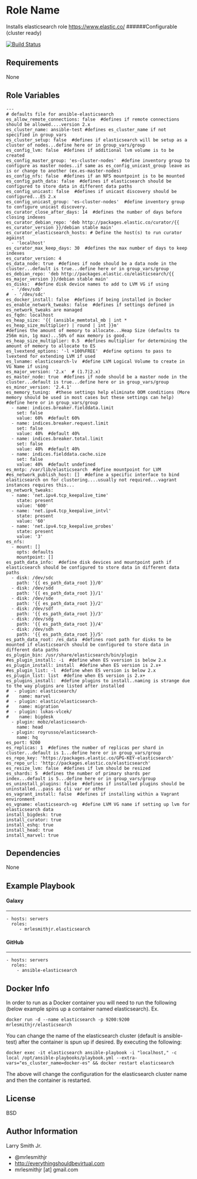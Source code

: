 Role Name
=========

Installs elasticsearch role https://www.elastic.co/
######Configurable (cluster ready)

[![Build Status](https://travis-ci.org/mrlesmithjr/ansible-elasticsearch.svg?branch=master)](https://travis-ci.org/mrlesmithjr/ansible-elasticsearch)

Requirements
------------

None

Role Variables
--------------

```
---
# defaults file for ansible-elasticsearch
es_allow_remote_connections: false  #defines if remote connections should be allowed....version 2.x
es_cluster_name: ansible-test #defines es_cluster_name if not specified in group_vars
es_cluster_setup: false  #defines if elasticsearch will be setup as a cluster of nodes...define here or in group_vars/group
es_config_lvm: false  #defines if additional lvm volume is to be created
es_config_master_group: 'es-cluster-nodes'  #define inventory group to configure as master nodes..if same as es_config_unicast_group leave as is or change to another (ex.es-master-nodes)
es_config_nfs: false  #defines if an NFS mountpoint is to be mounted
es_config_path_data: false  #defines if elasticsearch should be configured to store data in different data paths
es_config_unicast: false  #defines if unicast discovery should be configured...ES 2.x
es_config_unicast_group: 'es-cluster-nodes'  #define inventory group to configure unicast discovery.
es_curator_close_after_days: 14  #defines the number of days before closing indexes
es_curator_debian_repo: 'deb http://packages.elastic.co/curator/{{ es_curator_version }}/debian stable main'
es_curator_elasticsearch_hosts: # Define the host(s) to run curator against
  - 'localhost'
es_curator_max_keep_days: 30  #defines the max number of days to keep indexes
es_curator_version: 4
es_data_node: true  #defines if node should be a data node in the cluster...default is true...define here or in group_vars/group
es_debian_repo: 'deb http://packages.elastic.co/elasticsearch/{{ es_major_version }}/debian stable main'
es_disks:  #define disk device names to add to LVM VG if using
  - '/dev/sdb'
#  - '/dev/sdc'
es_docker_install: false  #defines if being installed in Docker
es_enable_network_tweaks: false  #defines if settings defined in es_network_tweaks are managed
es_fqdn: localhost
es_heap_size: '{{ (ansible_memtotal_mb | int * es_heap_size_multiplier) | round | int }}m'
#defines the amount of memory to allocate...Heap Size (defaults to 256m min, 1g max)...50% of max memory is good.
es_heap_size_multiplier: 0.5  #defines multiplier for determining the amount of memory to allocate to ES
es_lvextend_options: '-l +100%FREE'  #define options to pass to lvextend for extending LVM if used
es_lvname: elasticsearch-lv  #define LVM Logical Volume to create in VG Name if using
es_major_version: '2.x'  # (1.7|2.x)
es_master_node: true  #defines if node should be a master node in the cluster...default is true...define here or in group_vars/group
es_minor_version: '2.4.1'
es_memory_tuning:  #these settings help eliminate OOM conditions (More memory should be used in most cases but these settings can help) #define here or in group_vars/group
  - name: indices.breaker.fielddata.limit
    set: false
    value: 60%  #default 60%
  - name: indices.breaker.request.limit
    set: false
    value: 40%  #default 40%
  - name: indices.breaker.total.limit
    set: false
    value: 40%  #default 40%
  - name: indices.fielddata.cache.size
    set: false
    value: 40%  #default undefined
es_mntp: /var/lib/elasticsearch  #define mountpoint for LVM
#es_network_publish_host: []  #define a specific interface to bind elasticsearch on for clustering....usually not required...vagrant instances requires this...
es_network_tweaks:
  - name: 'net.ipv4.tcp_keepalive_time'
    state: present
    value: '600'
  - name: 'net.ipv4.tcp_keepalive_intvl'
    state: present
    value: '60'
  - name: 'net.ipv4.tcp_keepalive_probes'
    state: present
    value: '3'
es_nfs:
  - mount: []
    opts: defaults
    mountpoint: []
es_path_data_info:  #define disk devices and mountpoint path if elasticsearch should be configured to store data in different data paths
  - disk: /dev/sdc
    path: '{{ es_path_data_root }}/0'
  - disk: /dev/sdd
    path: '{{ es_path_data_root }}/1'
  - disk: /dev/sde
    path: '{{ es_path_data_root }}/2'
  - disk: /dev/sdf
    path: '{{ es_path_data_root }}/3'
  - disk: /dev/sdg
    path: '{{ es_path_data_root }}/4'
  - disk: /dev/sdh
    path: '{{ es_path_data_root }}/5'
es_path_data_root: /es_data  #defines root path for disks to be mounted if elasticsearch should be configured to store data in different data paths
es_plugin_bin: /usr/share/elasticsearch/bin/plugin
#es_plugin_install: -i  #define when ES vversion is below 2.x
es_plugin_install: install  #define when ES version is 2.x+
#es_plugin_list: -l  #define when ES version is below 2.x
es_plugin_list: list  #define when ES version is 2.x+
es_plugins_install:  #define plugins to install..naming is strange due to the way plugins are listed after installed
#  - plugin: elasticsearch/
#    name: marvel
#  - plugin: elastic/elasticsearch-
#    name: migration
#  - plugin: lukas-vlcek/
#    name: bigdesk
  - plugin: mobz/elasticsearch-
    name: head
  - plugin: royrusso/elasticsearch-
    name: hq
es_port: 9200
es_replicas: 1  #defines the number of replicas per shard in cluster...default is 1...define here or in group_vars/group
es_repo_key: 'https://packages.elastic.co/GPG-KEY-elasticsearch'
es_repo_url: 'http://packages.elastic.co/elasticsearch'
es_resize_lvm: false  #defines if lvm should be resized
es_shards: 5  #defines the number of primary shards per index...default is 5...define here or in group_vars/group
es_uninstall_plugins: false  #defines if installed plugins should be uninstalled...pass as cli var or other
es_vagrant_install: false  #defines if installing within a Vagrant environment
es_vgname: elasticsearch-vg  #define LVM VG name if setting up lvm for elasticsearch data
install_bigdesk: true
install_curator: true
install_eshq: true
install_head: true
install_marvel: true
```

Dependencies
------------

None

Example Playbook
----------------

#### Galaxy
-----------
    - hosts: servers
      roles:
         - mrlesmithjr.elasticsearch
#### GitHub
-----------
    - hosts: servers
      roles:
        - ansible-elasticsearch

Docker Info
-----------

In order to run as a Docker container you will need to run the following (below example spins up a container named elasticsearch).
Ex.
````
docker run -d --name elasticsearch -p 9200:9200 mrlesmithjr/elasticsearch
````
You can change the name of the elasticsearch cluster (default is ansible-test) after the container is spun up if desired.
By executing the following:
````
docker exec -it elasticsearch ansible-playbook -i "localhost," -c local /opt/ansible-playbooks/playbook.yml --extra-vars="es_cluster_name=docker-es" && docker restart elasticsearch
````
The above will change the configuration for the elasticsearch cluster name and then the container is restarted.

License
-------

BSD

Author Information
------------------

Larry Smith Jr.
- @mrlesmithjr
- http://everythingshouldbevirtual.com
- mrlesmithjr [at] gmail.com
